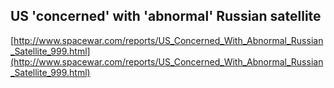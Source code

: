 ## US 'concerned' with 'abnormal' Russian satellite
  
  [http://www.spacewar.com/reports/US_Concerned_With_Abnormal_Russian_Satellite_999.html](http://www.spacewar.com/reports/US_Concerned_With_Abnormal_Russian_Satellite_999.html)
